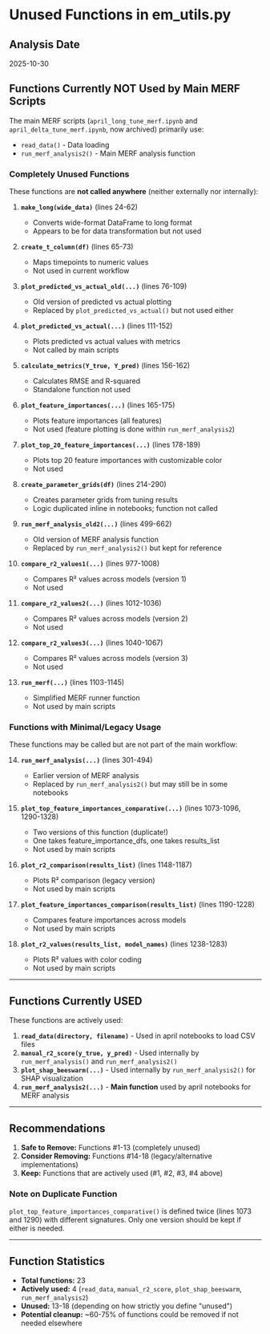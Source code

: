 # Unused Functions in em_utils.py

## Analysis Date
2025-10-30

## Functions Currently NOT Used by Main MERF Scripts

The main MERF scripts (`april_long_tune_merf.ipynb` and `april_delta_tune_merf.ipynb`, now archived) primarily use:
- `read_data()` - Data loading
- `run_merf_analysis2()` - Main MERF analysis function

### Completely Unused Functions

These functions are **not called anywhere** (neither externally nor internally):

1. **`make_long(wide_data)`** (lines 24-62)
   - Converts wide-format DataFrame to long format
   - Appears to be for data transformation but not used

2. **`create_t_column(df)`** (lines 65-73)
   - Maps timepoints to numeric values
   - Not used in current workflow

3. **`plot_predicted_vs_actual_old(...)`** (lines 76-109)
   - Old version of predicted vs actual plotting
   - Replaced by `plot_predicted_vs_actual()` but not used either

4. **`plot_predicted_vs_actual(...)`** (lines 111-152)
   - Plots predicted vs actual values with metrics
   - Not called by main scripts

5. **`calculate_metrics(Y_true, Y_pred)`** (lines 156-162)
   - Calculates RMSE and R-squared
   - Standalone function not used

6. **`plot_feature_importances(...)`** (lines 165-175)
   - Plots feature importances (all features)
   - Not used (feature plotting is done within `run_merf_analysis2`)

7. **`plot_top_20_feature_importances(...)`** (lines 178-189)
   - Plots top 20 feature importances with customizable color
   - Not used

8. **`create_parameter_grids(df)`** (lines 214-290)
   - Creates parameter grids from tuning results
   - Logic duplicated inline in notebooks; function not called

9. **`run_merf_analysis_old2(...)`** (lines 499-662)
   - Old version of MERF analysis function
   - Replaced by `run_merf_analysis2()` but kept for reference

10. **`compare_r2_values1(...)`** (lines 977-1008)
    - Compares R² values across models (version 1)
    - Not used

11. **`compare_r2_values2(...)`** (lines 1012-1036)
    - Compares R² values across models (version 2)
    - Not used

12. **`compare_r2_values3(...)`** (lines 1040-1067)
    - Compares R² values across models (version 3)
    - Not used

13. **`run_merf(...)`** (lines 1103-1145)
    - Simplified MERF runner function
    - Not used by main scripts

### Functions with Minimal/Legacy Usage

These functions may be called but are not part of the main workflow:

14. **`run_merf_analysis(...)`** (lines 301-494)
    - Earlier version of MERF analysis
    - Replaced by `run_merf_analysis2()` but may still be in some notebooks

15. **`plot_top_feature_importances_comparative(...)`** (lines 1073-1096, 1290-1328)
    - Two versions of this function (duplicate!)
    - One takes feature_importance_dfs, one takes results_list
    - Not used by main scripts

16. **`plot_r2_comparison(results_list)`** (lines 1148-1187)
    - Plots R² comparison (legacy version)
    - Not used by main scripts

17. **`plot_feature_importances_comparison(results_list)`** (lines 1190-1228)
    - Compares feature importances across models
    - Not used by main scripts

18. **`plot_r2_values(results_list, model_names)`** (lines 1238-1283)
    - Plots R² values with color coding
    - Not used by main scripts

---

## Functions Currently USED

These functions are actively used:

1. **`read_data(directory, filename)`** - Used in april notebooks to load CSV files
2. **`manual_r2_score(y_true, y_pred)`** - Used internally by `run_merf_analysis()` and `run_merf_analysis2()`
3. **`plot_shap_beeswarm(...)`** - Used internally by `run_merf_analysis2()` for SHAP visualization
4. **`run_merf_analysis2(...)`** - **Main function** used by april notebooks for MERF analysis

---

## Recommendations

1. **Safe to Remove:** Functions #1-13 (completely unused)
2. **Consider Removing:** Functions #14-18 (legacy/alternative implementations)
3. **Keep:** Functions that are actively used (#1, #2, #3, #4 above)

### Note on Duplicate Function
`plot_top_feature_importances_comparative()` is defined twice (lines 1073 and 1290) with different signatures. Only one version should be kept if either is needed.

---

## Function Statistics

- **Total functions:** 23
- **Actively used:** 4 (`read_data`, `manual_r2_score`, `plot_shap_beeswarm`, `run_merf_analysis2`)
- **Unused:** 13-18 (depending on how strictly you define "unused")
- **Potential cleanup:** ~60-75% of functions could be removed if not needed elsewhere

